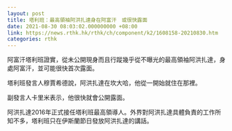 ```yaml
---
layout: post
title: 塔利班：最高領袖阿洪扎達身在阿富汗　或很快露面
date: 2021-08-30 08:03:02.000000000 +08:00
link: https://news.rthk.hk/rthk/ch/component/k2/1608158-20210830.htm
categories: rthk
---
```


阿富汗塔利班證實，從未公開現身而且行蹤幾乎從不曝光的最高領袖阿洪扎達，身處阿富汗，並可能很快首次露面。

塔利班發言人穆賈希德說，阿洪扎達在坎大哈，他從一開始就住在那裡。

副發言人卡里米表示，他很快就會公開露面。

阿洪扎達2016年正式接任塔利班最高領導人。外界對阿洪扎達具體負責的工作所知不多，塔利班只在伊斯蘭節日發放阿洪扎達的講話。
